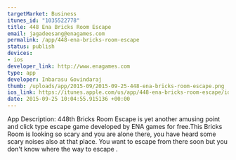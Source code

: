 ```yaml
--- 
targetMarket: Business
itunes_id: "1035522778"
title: 448 Ena Bricks Room Escape
email: jagadeesang@enagames.com
permalink: /app/448-ena-bricks-room-escape
status: publish
devices: 
- ios
developer_link: http://www.enagames.com
type: app
developer: Inbarasu Govindaraj
thumb: /uploads/app/2015-09/2015-09-25-448-ena-bricks-room-escape.png
ios_link: https://itunes.apple.com/us/app/448-ena-bricks-room-escape/id1035522778?mt=8
date: 2015-09-25 10:04:55.915136 +00:00
---
```


App  Description:
     448th Bricks Room Escape is yet another amusing point and click type escape game developed by ENA games for free.This Bricks Room is looking so scary and you are alone there, you have heard some scary noises also at that place. You want to escape from there soon but you don't know where the way to escape .
